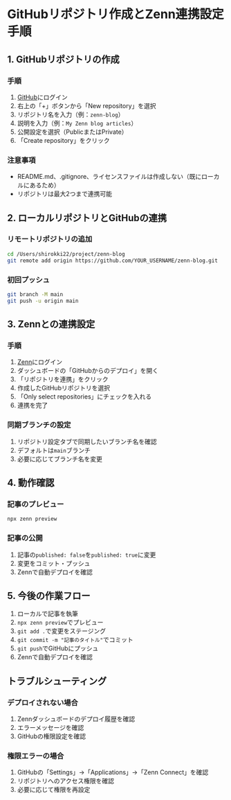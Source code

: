 # GitHubリポジトリ作成とZenn連携設定手順

## 1. GitHubリポジトリの作成

### 手順
1. [GitHub](https://github.com)にログイン
2. 右上の「+」ボタンから「New repository」を選択
3. リポジトリ名を入力（例：`zenn-blog`）
4. 説明を入力（例：`My Zenn blog articles`）
5. 公開設定を選択（PublicまたはPrivate）
6. 「Create repository」をクリック

### 注意事項
- README.md、.gitignore、ライセンスファイルは作成しない（既にローカルにあるため）
- リポジトリは最大2つまで連携可能

## 2. ローカルリポジトリとGitHubの連携

### リモートリポジトリの追加
```bash
cd /Users/shirokki22/project/zenn-blog
git remote add origin https://github.com/YOUR_USERNAME/zenn-blog.git
```

### 初回プッシュ
```bash
git branch -M main
git push -u origin main
```

## 3. Zennとの連携設定

### 手順
1. [Zenn](https://zenn.dev)にログイン
2. ダッシュボードの「GitHubからのデプロイ」を開く
3. 「リポジトリを連携」をクリック
4. 作成したGitHubリポジトリを選択
5. 「Only select repositories」にチェックを入れる
6. 連携を完了

### 同期ブランチの設定
1. リポジトリ設定タブで同期したいブランチ名を確認
2. デフォルトは`main`ブランチ
3. 必要に応じてブランチ名を変更

## 4. 動作確認

### 記事のプレビュー
```bash
npx zenn preview
```

### 記事の公開
1. 記事の`published: false`を`published: true`に変更
2. 変更をコミット・プッシュ
3. Zennで自動デプロイを確認

## 5. 今後の作業フロー

1. ローカルで記事を執筆
2. `npx zenn preview`でプレビュー
3. `git add .`で変更をステージング
4. `git commit -m "記事のタイトル"`でコミット
5. `git push`でGitHubにプッシュ
6. Zennで自動デプロイを確認

## トラブルシューティング

### デプロイされない場合
1. Zennダッシュボードのデプロイ履歴を確認
2. エラーメッセージを確認
3. GitHubの権限設定を確認

### 権限エラーの場合
1. GitHubの「Settings」→「Applications」→「Zenn Connect」を確認
2. リポジトリへのアクセス権限を確認
3. 必要に応じて権限を再設定
